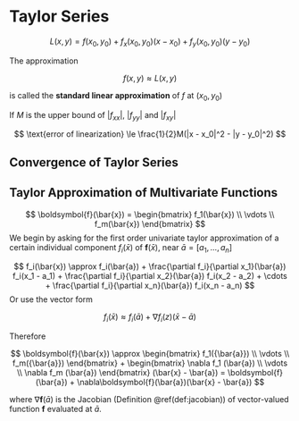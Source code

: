 # Taylor Series








$$
L(x, y) = f(x_0, y_0) + f_x(x_0, y_0)(x - x_0) + f_y(x_0, y_0)(y - y_0)
$$

The approximation

$$
f(x, y) \approx L(x, y)
$$

is called the **standard linear approximation** of $f$ at $(x_0, y_0)$ 

If $M$ is the upper bound of $|f_{xx}|$, $|f_{yy}|$ and $|f_{xy}|$

$$
\text{error of linearization} \le \frac{1}{2}M(|x - x_0|^2 - |y - y_0|^2)
$$

## Convergence of Taylor Series


## Taylor Approximation of Multivariate Functions



$$
\boldsymbol{f}(\bar{x}) = 
\begin{bmatrix}
f_1(\bar{x}) \\
\vdots \\
f_m(\bar{x})
\end{bmatrix}
$$
We begin by asking for the first order univariate taylor approximation of a certain individual component $f_i(\bar{x})$ of $\boldsymbol{f}(\bar{x})$, near $\bar{a} = [a_1, ..., a_n]$

$$
f_i(\bar{x}) \approx f_i(\bar{a}) + \frac{\partial f_i}{\partial x_1}(\bar{a}) f_i(x_1 - a_1) + \frac{\partial f_i}{\partial x_2}(\bar{a}) f_i(x_2 - a_2) + \cdots + \frac{\partial f_i}{\partial x_n}(\bar{a}) f_i(x_n - a_n)
$$
Or use the vector form 

$$
f_i(\bar{x}) \approx  f_i(\bar{a}) + \nabla f_i(z)(\bar{x} - \bar{a})
$$

Therefore

$$
\boldsymbol{f}(\bar{x}) \approx
\begin{bmatrix}
f_1({\bar{a}}) \\
\vdots \\
f_m({\bar{a}})
\end{bmatrix}
+ 
\begin{bmatrix}
\nabla f_1 (\bar{a}) \\
\vdots \\
\nabla f_m (\bar{a})
\end{bmatrix}
(\bar{x} - \bar{a})
= \boldsymbol{f}(\bar{a}) + \nabla\boldsymbol{f}(\bar{a})(\bar{x} - \bar{a})
$$

where $\nabla\boldsymbol{f}(\bar{a})$ is the Jacobian (Definition \@ref(def:jacobian)) of vector-valued function $\boldsymbol{f}$ evaluated at $\bar{a}$. 

